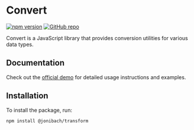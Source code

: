# Convert

[![npm version](https://img.shields.io/npm/v/@jonibach/convert.svg)](https://www.npmjs.com/package/@jonibach/convert)
[![GitHub repo](https://img.shields.io/badge/GitHub-repo-blue.svg)](https://github.com/JoniBach/from-to-js)

Convert is a JavaScript library that provides conversion utilities for various data types.

## Documentation

Check out the [official demo](https://www.jonibach.com/transform) for detailed usage instructions and examples.

## Installation

To install the package, run:

```bash
npm install @jonibach/transform
```

